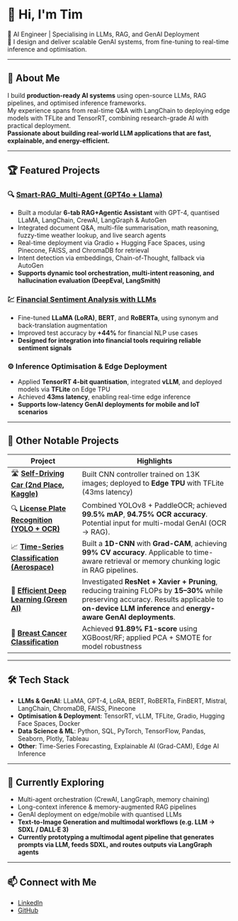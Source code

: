 # 👋 Hi, I'm Tim 

🚀 AI Engineer | Specialising in LLMs, RAG, and GenAI Deployment  
🎯 I design and deliver scalable GenAI systems, from fine-tuning to real-time inference and optimisation.

---

## 🔹 About Me

I build **production-ready AI systems** using open-source LLMs, RAG pipelines, and optimised inference frameworks.  
My experience spans from real-time Q&A with LangChain to deploying edge models with TFLite and TensorRT, combining research-grade AI with practical deployment.  
**Passionate about building real-world LLM applications that are fast, explainable, and energy-efficient.**

---

## 🏆 Featured Projects

### 🔍 [Smart-RAG_Multi-Agent (GPT4o + Llama)](https://github.com/tim3959951/RAG-Llama-GPT)
- Built a modular **6-tab RAG+Agentic Assistant** with GPT-4, quantised LLaMA, LangChain, CrewAI, LangGraph & AutoGen  
- Integrated document Q&A, multi-file summarisation, math reasoning, fuzzy-time weather lookup, and live search agents  
- Real-time deployment via Gradio + Hugging Face Spaces, using Pinecone, FAISS, and ChromaDB for retrieval
- Intent detection via embeddings, Chain-of-Thought, fallback via AutoGen   
- **Supports dynamic tool orchestration, multi-intent reasoning, and hallucination evaluation (DeepEval, LangSmith)**  

### 💹 [Financial Sentiment Analysis with LLMs](https://github.com/tim3959951/LLMs-Financial-Sentiment-Analysis)
- Fine-tuned **LLaMA (LoRA)**, **BERT**, and **RoBERTa**, using synonym and back-translation augmentation  
- Improved test accuracy by **+44%** for financial NLP use cases  
- **Designed for integration into financial tools requiring reliable sentiment signals**

### ⚙️ Inference Optimisation & Edge Deployment
- Applied **TensorRT 4-bit quantisation**, integrated **vLLM**, and deployed models via **TFLite** on Edge TPU  
- Achieved **43ms latency**, enabling real-time edge inference  
- **Supports low-latency GenAI deployments for mobile and IoT scenarios**

---

## 🔹 Other Notable Projects

| Project | Highlights |
|--------|-------------|
| 🛣️ **[Self-Driving Car (2nd Place, Kaggle)](https://github.com/tim3959951/self-driving-car-ai)** | Built CNN controller trained on 13K images; deployed to **Edge TPU** with TFLite (43ms latency) |
| 🔍 **[License Plate Recognition (YOLO + OCR)](https://github.com/tim3959951/self-driving-car-ai)** | Combined YOLOv8 + PaddleOCR; achieved **99.5% mAP**, **94.75% OCR accuracy**. Potential input for multi-modal GenAI (OCR → RAG). |
| 📈 **[Time-Series Classification (Aerospace)](https://github.com/tim3959951/time-series-ai)** | Built a **1D-CNN** with **Grad-CAM**, achieving **99% CV accuracy**. Applicable to time-aware retrieval or memory chunking logic in RAG pipelines. |
| 🔋 **[Efficient Deep Learning (Green AI)](https://github.com/tim3959951/efficient-deep-learning)** | Investigated **ResNet + Xavier + Pruning**, reducing training FLOPs by **15–30%** while preserving accuracy. Results applicable to **on-device LLM inference** and **energy-aware GenAI deployments**. |
| 🧪 **[Breast Cancer Classification](https://github.com/tim3959951/breast-cancer-classification)** | Achieved **91.89% F1-score** using XGBoost/RF; applied PCA + SMOTE for model robustness |

---

## 🛠 Tech Stack

- **LLMs & GenAI**: LLaMA, GPT-4, LoRA, BERT, RoBERTa, FinBERT, Mistral, LangChain, ChromaDB, FAISS, Pinecone  
- **Optimisation & Deployment**: TensorRT, vLLM, TFLite, Gradio, Hugging Face Spaces, Docker  
- **Data Science & ML**: Python, SQL, PyTorch, TensorFlow, Pandas, Seaborn, Plotly, Tableau  
- **Other**: Time-Series Forecasting, Explainable AI (Grad-CAM), Edge AI Inference

---

## 🔬 Currently Exploring

- Multi-agent orchestration (CrewAI, LangGraph, memory chaining)  
- Long-context inference & memory-augmented RAG pipelines  
- GenAI deployment on edge/mobile with quantised LLMs  
- **Text-to-Image Generation and multimodal workflows (e.g. LLM → SDXL / DALL·E 3)**  
- **Currently prototyping a multimodal agent pipeline that generates prompts via LLM, feeds SDXL, and routes outputs via LangGraph agents**

---

## 📫 Connect with Me

- [LinkedIn](https://www.linkedin.com/in/tim-cch)  
- [GitHub](https://github.com/tim3959951)
